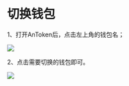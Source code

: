 # 切换钱包

1、打开AnToken后，点击左上角的钱包名；

![](../.gitbook/assets/微信图片\_20220530170402.jpg)

2、点击需要切换的钱包即可。

![](../.gitbook/assets/微信图片编辑\_20220530171019.jpg)
